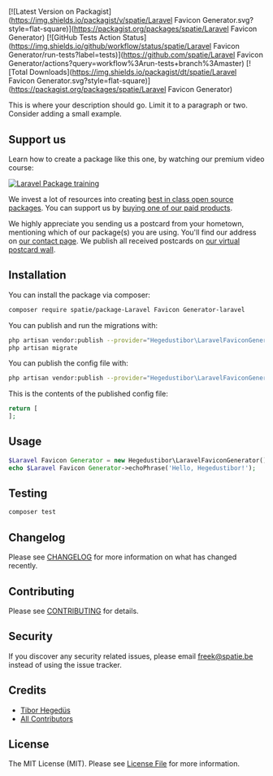 # 

[![Latest Version on Packagist](https://img.shields.io/packagist/v/spatie/Laravel Favicon Generator.svg?style=flat-square)](https://packagist.org/packages/spatie/Laravel Favicon Generator)
[![GitHub Tests Action Status](https://img.shields.io/github/workflow/status/spatie/Laravel Favicon Generator/run-tests?label=tests)](https://github.com/spatie/Laravel Favicon Generator/actions?query=workflow%3Arun-tests+branch%3Amaster)
[![Total Downloads](https://img.shields.io/packagist/dt/spatie/Laravel Favicon Generator.svg?style=flat-square)](https://packagist.org/packages/spatie/Laravel Favicon Generator)


This is where your description should go. Limit it to a paragraph or two. Consider adding a small example.

## Support us

Learn how to create a package like this one, by watching our premium video course:

[![Laravel Package training](https://spatie.be/github/package-training.jpg)](https://laravelpackage.training)

We invest a lot of resources into creating [best in class open source packages](https://spatie.be/open-source). You can support us by [buying one of our paid products](https://spatie.be/open-source/support-us).

We highly appreciate you sending us a postcard from your hometown, mentioning which of our package(s) you are using. You'll find our address on [our contact page](https://spatie.be/about-us). We publish all received postcards on [our virtual postcard wall](https://spatie.be/open-source/postcards).

## Installation

You can install the package via composer:

```bash
composer require spatie/package-Laravel Favicon Generator-laravel
```

You can publish and run the migrations with:

```bash
php artisan vendor:publish --provider="Hegedustibor\LaravelFaviconGenerator\LaravelFaviconGeneratorServiceProvider" --tag="migrations"
php artisan migrate
```

You can publish the config file with:
```bash
php artisan vendor:publish --provider="Hegedustibor\LaravelFaviconGenerator\LaravelFaviconGeneratorServiceProvider" --tag="config"
```

This is the contents of the published config file:

```php
return [
];
```

## Usage

``` php
$Laravel Favicon Generator = new Hegedustibor\LaravelFaviconGenerator();
echo $Laravel Favicon Generator->echoPhrase('Hello, Hegedustibor!');
```

## Testing

``` bash
composer test
```

## Changelog

Please see [CHANGELOG](CHANGELOG.md) for more information on what has changed recently.

## Contributing

Please see [CONTRIBUTING](CONTRIBUTING.md) for details.

## Security

If you discover any security related issues, please email freek@spatie.be instead of using the issue tracker.

## Credits

- [Tibor Hegedüs](https://github.com/hegedustibor)
- [All Contributors](../../contributors)

## License

The MIT License (MIT). Please see [License File](LICENSE.md) for more information.
